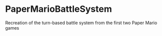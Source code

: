 # PaperMarioBattleSystem
Recreation of the turn-based battle system from the first two Paper Mario games
